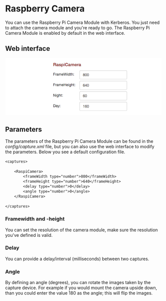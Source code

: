 # Raspberry Camera

You can use the Raspberry Pi Camera Module with Kerberos. You just need to attach the camera module and you're ready to go. The Raspberry Pi Camera Module is enabled by default in the web interface.

## Web interface 

![Raspberry PI Camera Module](3_raspi-camera.png)

## Parameters

The parameters of the Raspberry Pi Camera Module can be found in the *config/capture.xml* file, but you can also use the web interface to modify the parameters. Below you see a default configuration file.

	<captures>

	    <RaspiCamera>
	        <frameWidth type="number">800</frameWidth>
	        <frameHeight type="number">640</frameHeight>
            <delay type="number">0</delay>
            <angle type="number">0</angle>
	    </RaspiCamera>

	</captures>

### Framewidth and -height

You can set the resolution of the camera module, make sure the resolution you've defined is valid.

### Delay

You can provide a delay/interval (milliseconds) between two captures.

### Angle

By defining an angle (degrees), you can rotate the images taken by the capture device. For example if you would mount the camera upside down, than you could enter the value 180 as the angle; this will flip the images.